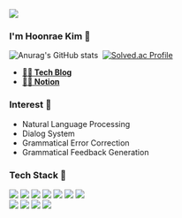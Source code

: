 <img src="https://capsule-render.vercel.app/api?type=waving&height=200&color=gradient&text=Hi%20there!&fontAlign=19&fontSize=50&fontAlignY=40&descAlign=20&descAlignY=59&desc=Hoonrae%20Kim's%20Github&descSize=18&textBg=false&animation=twinkling" />


### I'm Hoonrae Kim 👋

![Anurag's GitHub stats](https://github-readme-stats.vercel.app/api?username=Hoon412&show_icons=true&theme=onedark)&nbsp;
[![Solved.ac Profile](http://mazassumnida.wtf/api/generate_badge?boj=sam7073)](https://solved.ac/sam7073)

- [**👨‍💻 Tech Blog**](https://velog.io/@hoooon/posts)
- [**👨‍💻 Notion**](https://hoonrae.notion.site/2562fefd5ec94bea84bd055c4ccbb172)


### Interest 🌱
- Natural Language Processing
- Dialog System  
- Grammatical Error Correction
- Grammatical Feedback Generation

### Tech Stack 🌱

<div  align=left>
<img src="https://img.shields.io/badge/Python-3766AB?style=flat-square&logo=Python&logoColor=white"/></a>
<img src="https://img.shields.io/badge/PyTorch%20-%23EE4C2C.svg?&style=flat-square&logo=PyTorch&logoColor=white" />
<img src="https://img.shields.io/badge/TensorFlow-FF6F00?style=flat-square&logo=TensorFlow&logoColor=white"/></a>
<img src="https://img.shields.io/badge/Java-007396?style=flat-square&logo=Java&logoColor=white"/></a>
<img src="https://img.shields.io/badge/C++-00599C?style=flat-square&logo=C++&logoColor=white"/></a>
<img src="https://img.shields.io/badge/C-276DC3?style=flat-square&logo=C&logoColor=white"/></a>
<img src="https://img.shields.io/badge/R-276DC3?style=flat-square&logo=R&logoColor=white"/></a>
</div>

<div  align=left>
<img src="https://img.shields.io/badge/Javascript-F7DF1E?style=flat-square&logo=Javascript&logoColor=white"/></a>
<img src="https://img.shields.io/badge/HTML5-E34F26?style=flat-square&logo=HTML5&logoColor=white"/></a>
<img src="https://img.shields.io/badge/Flask-000000?style=flat-square&logo=flask&logoColor=white"/>
<img src="https://img.shields.io/badge/MySQL-4479A1?style=flat-square&logo=MySQL&logoColor=white"/></a>
</div>

<br>

